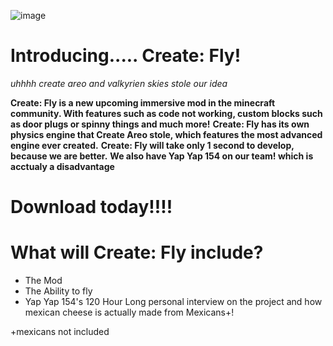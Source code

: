![image](https://github.com/user-attachments/assets/56c36b69-6bf3-4503-8a80-80409046418a)

# **Introducing..... Create: Fly!**
_uhhhh create areo and valkyrien skies stole our idea_


**Create: Fly is a new upcoming immersive mod in the minecraft community. With features such as code not working, custom blocks such as door plugs or spinny things and much more!**
**Create: Fly has its own physics engine that Create Areo stole, which features the most advanced engine ever created.**
**Create: Fly will take only 1 second to develop, because we are better.**
**We also have Yap Yap 154 on our team! which is acctualy a disadvantage**

# **Download today!!!!**

# **What will Create: Fly include?**
* The Mod
* The Ability to fly
* Yap Yap 154's 120 Hour Long personal interview on the project and how mexican cheese is actually made from Mexicans+!


 +mexicans not included
